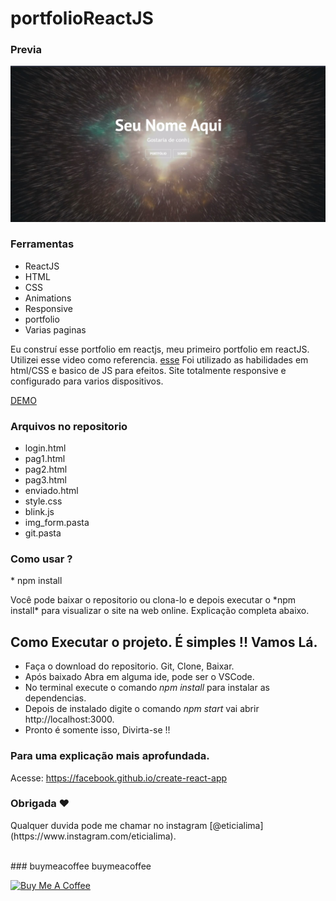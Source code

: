 # portfolioReactJS
 
### Previa
 
<img src="git/demo.jpg?raw=true"/>

### Ferramentas
* ReactJS
* HTML
* CSS
* Animations
* Responsive
* portfolio
* Varias paginas

<p>Eu construí esse portfolio em reactjs, meu primeiro portfolio em reactJS. Utilizei esse video como referencia. <a href="https://www.youtube.com/watch?v=I2UBjN5ER4s&t=4582s">esse</a> Foi utilizado as habilidades em html/CSS e basico de JS para efeitos. Site totalmente responsive e configurado para varios dispositivos.

<a href="https://portfolio-react-js.vercel.app/">DEMO</a>

### Arquivos no repositorio
* login.html
* pag1.html
* pag2.html
* pag3.html
* enviado.html
* style.css
* blink.js
* img_form.pasta  
* git.pasta 

### Como usar ? 
<p>* npm install</P><p> Você pode baixar o repositorio ou clona-lo e depois executar o *npm install* para visualizar o site na web online. Explicação completa abaixo.</P> 
 
## Como Executar o projeto. É simples !! Vamos Lá.

* Faça o download do repositorio. Git, Clone, Baixar. 
* Após baixado Abra em alguma ide, pode ser o VSCode.
* No terminal execute o comando *npm install* para instalar as dependencias.
* Depois de instalado digite o comando *npm start* vai abrir http://localhost:3000.
* Pronto é somente isso, Divirta-se !! 


### Para uma explicação mais aprofundada. 
Acesse: https://facebook.github.io/create-react-app

### Obrigada ❤️
<p>Qualquer duvida pode me chamar no instagram [@eticialima](https://www.instagram.com/eticialima).</p> 
<br> 
###  buymeacoffee buymeacoffee
 
<a  href="https://www.buymeacoffee.com/leticialima" target="_blank"><img  src="https://cdn.buymeacoffee.com/buttons/default-red.png" alt="Buy Me A Coffee" height="40" width="170" ></a>
</p><br> 

